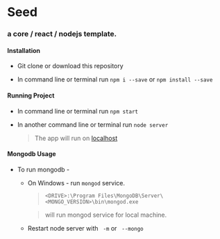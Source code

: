 # Seed
### a core / react / nodejs template.

#### Installation

* Git clone or download this repository

* In command line or terminal run ```npm i --save``` or ```npm install --save```


#### Running Project

* In command line or terminal run ```npm start```


* In another command line or terminal run ```node server```

    > The app will run on  [localhost](http://localhost:4000/#/ "localhost:4000")

#### Mongodb Usage

* To run mongodb - 
  
    + On Windows - run  ```mongod``` service.
        
        > ```<DRIVE>:\Program Files\MongoDB\Server\<MONGO_VERSION>\bin\mongod.exe```

        > will run mongod service for local machine.
    
    + Restart node server with  ``` -m```  or  ``` --mongo``` 
